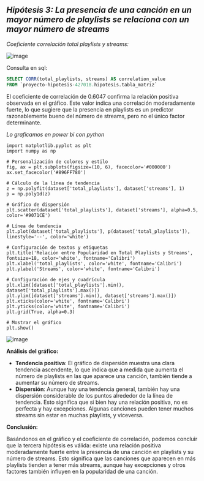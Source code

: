 ## *Hipótesis 3: La presencia de una canción en un mayor número de playlists se relaciona con un mayor número de streams*

*Coeficiente correlación total playlists y streams:*

![image](https://github.com/user-attachments/assets/23325d7f-228d-463e-9856-45d2b08ad7af)

Consulta en sql:
```sql 
SELECT CORR(total_playlists, streams) AS correlation_value
FROM `proyecto-hipotesis-427018.hipotesis.tabla_matriz`
```

El coeficiente de correlación de 0.6047 confirma la relación positiva observada en el gráfico. Este valor indica una correlación moderadamente fuerte, lo que sugiere que la presencia en playlists es un predictor razonablemente bueno del número de streams, pero no el único factor determinante.

*Lo graficamos en power bi con python*

```phyton
import matplotlib.pyplot as plt
import numpy as np

# Personalización de colores y estilo
fig, ax = plt.subplots(figsize=(10, 6), facecolor='#000000')
ax.set_facecolor('#896FF780')

# Cálculo de la línea de tendencia
z = np.polyfit(dataset['total_playlists'], dataset['streams'], 1)
p = np.poly1d(z)

# Gráfico de dispersión
plt.scatter(dataset['total_playlists'], dataset['streams'], alpha=0.5, color='#9071CE')

# Línea de tendencia
plt.plot(dataset['total_playlists'], p(dataset['total_playlists']), linestyle='--', color='white')

# Configuración de textos y etiquetas
plt.title('Relación entre Popularidad en Total Playlists y Streams', fontsize=18, color='white', fontname='Calibri')
plt.xlabel('total_playlists', color='white', fontname='Calibri')
plt.ylabel('Streams', color='white', fontname='Calibri')

# Configuración de ejes y cuadrícula
plt.xlim([dataset['total_playlists'].min(), dataset['total_playlists'].max()])
plt.ylim([dataset['streams'].min(), dataset['streams'].max()])
plt.xticks(color='white', fontname='Calibri')
plt.yticks(color='white', fontname='Calibri')
plt.grid(True, alpha=0.3)

# Mostrar el gráfico
plt.show()
```

![image](https://github.com/user-attachments/assets/dd394b0f-f5db-4867-9073-fba651deb79e)



**Análisis del gráfico:**

* **Tendencia positiva**: El gráfico de dispersión muestra una clara tendencia ascendente, lo que indica que a medida que aumenta el número de playlists en las que aparece una canción, también tiende a aumentar su número de streams.
* **Dispersión**: Aunque hay una tendencia general, también hay una dispersión considerable de los puntos alrededor de la línea de tendencia. Esto significa que si bien hay una relación positiva, no es perfecta y hay excepciones. Algunas canciones pueden tener muchos streams sin estar en muchas playlists, y viceversa.

**Conclusión:**

Basándonos en el gráfico y el coeficiente de correlación, podemos concluir que la tercera hipótesis es válida: existe una relación positiva moderadamente fuerte entre la presencia de una canción en playlists y su número de streams. Esto significa que las canciones que aparecen en más playlists tienden a tener más streams, aunque hay excepciones y otros factores también influyen en la popularidad de una canción.


